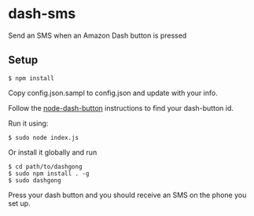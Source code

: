 # dash-sms
Send an SMS when an Amazon Dash button is pressed

## Setup

```
$ npm install
```

Copy config.json.sampl to config.json and update with your info.

Follow the [node-dash-button](https://github.com/hortinstein/node-dash-button) instructions to find your dash-button id.

Run it using:

```
$ sudo node index.js
```

Or install it globally and run

```
$ cd path/to/dashgong
$ sudo npm install . -g
$ sudo dashgong
```

Press your dash button and you should receive an SMS on the phone you set up.

